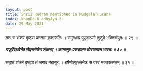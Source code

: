```yaml
---
layout: post
title: Shrii Rudram mentioned in Mudgala Purana
index: khanDa-6 adhyAya-3
date: 29 May 2021
---
```


ततः स शंकरं दृष्ट्वा प्रणनाम कृतांजलिः ।
समुत्थाय पुपूजाऽसौ तुष्टुवे भक्तिसंयुतः ॥ २९ ॥
<h5>
यजुर्वेदभवेनैव रौद्रस्तोत्रेण शंकरम् ।
कामासुरः प्रसन्नात्मा तोषयामास भावतः ॥ ३० ॥
</h5>
संतुष्टं शंकरं दृष्ट्वा तं जगाद महासुरः ।
हर्षेणोत्फुल्लनेत्रः स वरदं भक्तवत्सलम् ॥ ३१ ॥